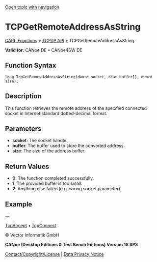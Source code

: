 [Open topic with navigation](../../../../../CANoeDEFamily.htm#Topics/CAPLFunctions/TCPIPAPI/Functions/CAPLfunctionTCPGetRemoteAddressAsString.md)

# TCPGetRemoteAddressAsString

[CAPL Functions](../../CAPLfunctions.md) » [TCP/IP API](../CAPLfunctionsTCPIPOverview.md) » TCPGetRemoteAddressAsString

**Valid for:** CANoe DE • CANoe4SW DE

## Function Syntax

```plaintext
long TcpGetRemoteAddressAsString(dword socket, char buffer[], dword size);
```

## Description

This function retrieves the remote address of the specified connected socket in Internet standard dotted-decimal format.

## Parameters

- **socket**: The socket handle.
- **buffer**: The buffer used to store the converted address.
- **size**: The size of the address buffer.

## Return Values

- **0**: The function completed successfully.
- **1**: The provided buffer is too small.
- **2**: Anything else failed (e.g. wrong socket parameter).

## Example

—

[TcpAccept](CAPLfunctionTCPAccept.md) • [TcpConnect](CAPLfunctionTCPConnect.md)

© Vector Informatik GmbH

**CANoe (Desktop Editions & Test Bench Editions) Version 18 SP3**

[Contact/Copyright/License](../../../Shared/ContactCopyrightLicense.md) | [Data Privacy Notice](https://www.vector.com/int/en/company/get-info/privacy-policy/)